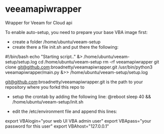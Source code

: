 # veeamapiwrapper

Wrapper for Veeam for Cloud api 


To enable auto-setup, you need to prepare your base VBA image first:

- create a folder /home/ubuntu/veeam-setup
- create there a file init.sh and put there the following:

#!/bin/bash
echo "Starting script.." &> /home/ubuntu/veeam-setup/setup.log
cd /home/ubuntu/veeam-setup
rm -rf veeamapiwrapper
git clone git@github.com:broadnetty/veeamapiwrapper.git
/usr/bin/python3 veeamapiwrapper/main.py &>> /home/ubuntu/veeam-setup/setup.log


git@github.com:broadnetty/veeamapiwrapper.git is the path to your repository where you forkd this repo to

- setup the crontab by adding the following line:
@reboot sleep 40 && /home/ubuntu/veeam-setup/init.sh

- edit the /etc/environment file and append this lines:

export VBAlogin="your web UI VBA admin user"
export VBApass="your password for this user"
export VBAhost="127.0.0.1"